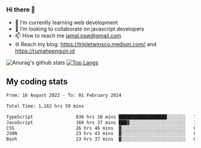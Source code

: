 ### Hi there 👋

<!--
**padepokanpenguin/padepokanpenguin** is a ✨ _special_ ✨ repository because its `README.md` (this file) appears on your GitHub profile.
-->

- 🌱 I’m currently learning  web development
- 👯 I’m looking to collaborate on javascript developers
- 📫 How to reach me jamal.psw@gmail.com
- 🌐 Reach my blog:
   https://tripletwinsco.medium.com/ and
   https://rumahpenguin.id

![Anurag's github stats](https://github-readme-stats.vercel.app/api?username=padepokanpenguin&count_private=true&disable_animations=false&show_icons=true&theme=default)
[![Top Langs](https://github-readme-stats.vercel.app/api/top-langs/?username=padepokanpenguin&theme=default&layout=compact)](https://github.com/padepokanpenguin)

## My coding stats

<!--START_SECTION:waka-->

```txt
From: 16 August 2022 - To: 01 February 2024

Total Time: 1,162 hrs 59 mins

TypeScript                836 hrs 10 mins ██████████████████░░░░░░░   71.90 %
JavaScript                168 hrs 37 mins ███▓░░░░░░░░░░░░░░░░░░░░░   14.50 %
CSS                       26 hrs 46 mins  ▓░░░░░░░░░░░░░░░░░░░░░░░░   02.30 %
JSON                      23 hrs 43 mins  ▓░░░░░░░░░░░░░░░░░░░░░░░░   02.04 %
Bash                      23 hrs 37 mins  ▓░░░░░░░░░░░░░░░░░░░░░░░░   02.03 %
```

<!--END_SECTION:waka-->


